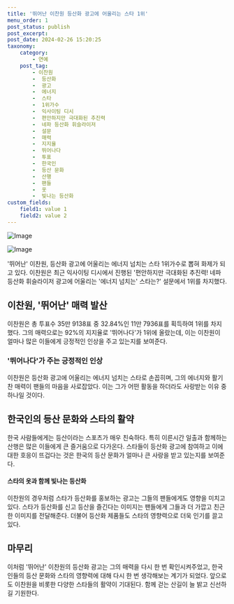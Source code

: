 ```yaml
---
title: '뛰어난 이찬원 등산화 광고에 어울리는 스타 1위'
menu_order: 1
post_status: publish
post_excerpt: 
post_date: 2024-02-26 15:20:25
taxonomy:
    category:
        - 연예
    post_tag:
        - 이찬원
        -  등산화
        -  광고
        -  에너지
        -  스타
        -  1위가수
        -  익사이팅 디시
        -  편안하지만 극대화된 추진력
        -  네파 등산화 휘슬라이저
        -  설문
        -  매력
        -  지지율
        -  뛰어나다
        -  투표
        -  한국인
        -  등산 문화
        -  산행
        -  팬들
        -  옷
        -  빛나는 등산화
custom_fields:
    field1: value 1
    field2: value 2
---
```


![Image](https://ssl.pstatic.net/mimgnews/image/108/2024/02/26/0003217102_001_20240226060001319.jpg?type=w540)

![Image](https://mimgnews.pstatic.net/image/108/2024/02/26/0003217102_002_20240226060001896.jpg?type=w540)

'뛰어난' 이찬원, 등산화 광고에 어울리는 에너지 넘치는 스타 1위가수로 뽑혀 화제가 되고 있다. 이찬원은 최근 익사이팅 디시에서 진행된 '편안하지만 극대화된 추진력! 네파 등산화 휘슬라이저 광고에 어울리는 '에너지 넘치는' 스타는?' 설문에서 1위를 차지했다. 
## 이찬원, '뛰어난' 매력 발산
이찬원은 총 투표수 35만 9138표 중 32.84%인 11만 7936표를 획득하여 1위를 차지했다. 그의 매력으로는 92%의 지지율로 '뛰어나다'가 1위에 올랐는데, 이는 이찬원이 얼마나 많은 이들에게 긍정적인 인상을 주고 있는지를 보여준다.
### '뛰어나다'가 주는 긍정적인 인상
이찬원은 등산화 광고에 어울리는 에너지 넘치는 스타로 손꼽히며, 그의 에너지와 활기찬 매력이 팬들의 마음을 사로잡았다. 이는 그가 어떤 활동을 하더라도 사랑받는 이유 중 하나일 것이다. 
## 한국인의 등산 문화와 스타의 활약
한국 사람들에게는 등산이라는 스포츠가 매우 친숙하다. 특히 이른시간 일출과 함께하는 산행은 많은 이들에게 큰 즐거움으로 다가온다. 스타들이 등산화 광고에 참여하고 이에 대한 호응이 뜨겁다는 것은 한국의 등산 문화가 얼마나 큰 사랑을 받고 있는지를 보여준다.
#### 스타의 옷과 함께 빛나는 등산화
이찬원의 경우처럼 스타가 등산화를 홍보하는 광고는 그들의 팬들에게도 영향을 미치고 있다. 스타가 등산화를 신고 등산을 즐긴다는 이미지는 팬들에게 그들과 더 가깝고 친근한 이미지를 전달해준다. 더불어 등산화 제품들도 스타의 영향력으로 더욱 인기를 끌고 있다.
## 마무리
이처럼 '뛰어난' 이찬원의 등산화 광고는 그의 매력을 다시 한 번 확인시켜주었고, 한국인들의 등산 문화와 스타의 영향력에 대해 다시 한 번 생각해보는 계기가 되었다. 앞으로도 이찬원을 비롯한 다양한 스타들의 활약이 기대된다. 함께 걷는 산길이 늘 밝고 신선하길 기원한다.
